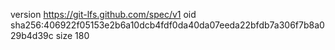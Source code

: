 version https://git-lfs.github.com/spec/v1
oid sha256:406922f05153e2b6a10dcb4fdf0da40da07eeda22bfdb7a306f7b8a029b4d39c
size 180
